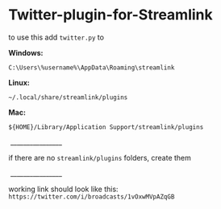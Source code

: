 # Twitter-plugin-for-Streamlink

to use this add `twitter.py` to 


**Windows:**


`C:\Users\%username%\AppData\Roaming\streamlink`


**Linux:**

`~/.local/share/streamlink/plugins`


**Mac:**

`${HOME}/Library/Application Support/streamlink/plugins`

&nbsp;\________________


if there are no `streamlink/plugins` folders, create them  


&nbsp;\________________


working link should look like this: `https://twitter.com/i/broadcasts/1vOxwMVpAZqGB`